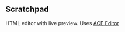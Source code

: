 ## Scratchpad

HTML editor with live preview. Uses [ACE Editor](https://github.com/mundizzle/scratchpad)
